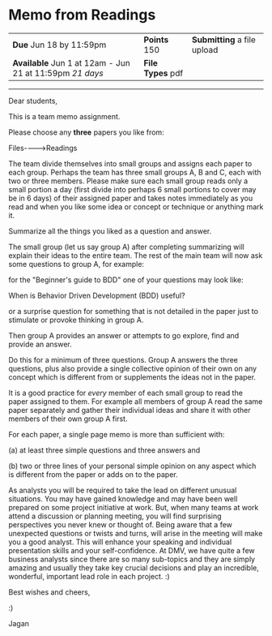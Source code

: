 # Memo from Readings

|                                                           |                    |                              |
| --------------------------------------------------------- | ------------------ | ---------------------------- |
| **Due** Jun 18 by 11:59pm                                 | **Points** 150     | **Submitting** a file upload |
| **Available** Jun 1 at 12am - Jun 21 at 11:59pm _21 days_ | **File Types** pdf |                              |

---

Dear students,

This is a team memo assignment.

Please choose any **three** papers you like from:

Files---->Readings

The team divide themselves into small groups and assigns each paper to each group. Perhaps the team has three small groups A, B and C, each with two or three members. Please make sure each small group reads only a small portion a day (first divide into perhaps 6 small portions to cover may be in 6 days) of their assigned paper and takes notes immediately as you read and when you like some idea or concept or technique or anything mark it.

Summarize all the things you liked as a question and answer.

The small group (let us say group A) after completing summarizing will explain their ideas to the entire team. The rest of the main team will now ask some questions to group A, for example:

for the "Beginner's guide to BDD" one of your questions may look like:

When is Behavior Driven Development (BDD) useful?

or a surprise question for something that is not detailed in the paper just to stimulate or provoke thinking in group A.

Then group A provides an answer or attempts to go explore, find and provide an answer.

Do this for a minimum of three questions. Group A answers the three questions, plus also provide a single collective opinion of their own on any concept which is different from or supplements the ideas not in the paper.

It is a good practice for _every_ member of each small group to read the paper assigned to them. For example all members of group A read the same paper separately and gather their individual ideas and share it with other members of their own group A first.

For each paper, a single page memo is more than sufficient with:

(a) at least three simple questions and three answers and

(b) two or three lines of your personal simple opinion on any aspect which is different from the paper or adds on to the paper.

As analysts you will be required to take the lead on different unusual situations. You may have gained knowledge and may have been well prepared on some project initiative at work. But, when many teams at work attend a discussion or planning meeting, you will find surprising perspectives you never knew or thought of. Being aware that a few unexpected questions or twists and turns, will arise in the meeting will make you a good analyst. This will enhance your speaking and individual presentation skills and your self-confidence. At DMV, we have quite a few business analysts since there are so many sub-topics and they are simply amazing and usually they take key crucial decisions and play an incredible, wonderful, important lead role in each project. :)

Best wishes and cheers,

:)

Jagan
